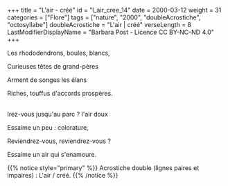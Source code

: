 +++
title = "L'air - créé"
id = "l_air_cree_14"
date = 2000-03-12
weight = 31
categories = ["Flore"]
tags = ["nature", "2000", "doubleAcrostiche", "octosyllabe"]
doubleAcrostiche = "L'air | créé"
verseLength = 8
LastModifierDisplayName = "Barbara Post - Licence CC BY-NC-ND 4.0"
+++

Les rhododendrons, boules, blancs,

Curieuses têtes de grand-pères

Arment de songes les élans

Riches, touffus d'accords prospères.

 \
Irez-vous jusqu'au parc ? l'air doux

Essaime un peu : colorature,

Reviendrez-vous, reviendrez-vous ?

Essaime un air qui s'enamoure.

{{% notice style="primary" %}}
Acrostiche double (lignes paires et impaires) : L'air / créé.
{{% /notice %}}
